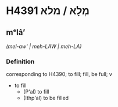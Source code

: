 # H4391 מְלָא / מלא

## mᵉlâʼ

_(mel-aw' | meh-LAW | meh-LA)_

### Definition

corresponding to H4390; to fill; fill, be full; v

- to fill
  - (P'al) to fill
  - (Ithp'al) to be filled

